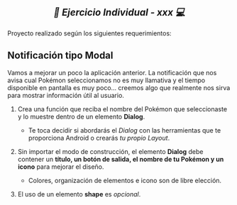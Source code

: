 **_<h2 align="center">:vulcan_salute: Ejercicio Individual - xxx :computer:</h2>_**

Proyecto realizado según los siguientes requerimientos:

## Notificación tipo Modal

Vamos a mejorar un poco la aplicación anterior. La notificación que nos avisa cual Pokémon seleccionamos no es muy llamativa y el tiempo disponible en pantalla es muy poco... creemos algo que realmente nos sirva para mostrar información útil al usuario.

1. Crea una función que reciba el nombre del Pokémon que seleccionaste y lo muestre dentro de un elemento __Dialog__.
    - Te toca decidir si abordarás el _Dialog_ con las herramientas que te proporciona Android o crearás _tu propio Layout_.

2. Sin importar el modo de construcción, el elemento __Dialog__ debe contener un __título, un botón de salida, el nombre de tu Pokémon y un icono__ para mejorar el diseño.
    - Colores, organización de elementos e icono son de libre elección.

3. El uso de un elemento __shape__ es _opcional_.


